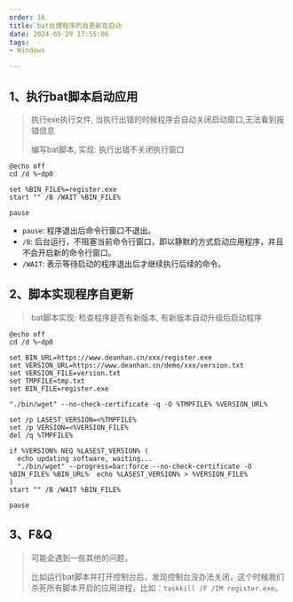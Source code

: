 ```yaml
---
order: 16
title: bat处理程序的自更新及启动
date: 2024-05-29 17:55:06
tags:
- Windows

---
```

## 1、执行bat脚本启动应用

> 执行exe执行文件, 当执行出错的时候程序会自动关闭启动窗口,无法看到报错信息
>
> 编写bat脚本, 实现: 执行出错不关闭执行窗口

```shell script
@echo off
cd /d %~dp0

set %BIN_FILE%=register.exe
start "" /B /WAIT %BIN_FILE%

pause
```

- `pause`: 程序退出后命令行窗口不退出。
- `/B`: 后台运行，不阻塞当前命令行窗口，即以静默的方式启动应用程序，并且不会开启新的命令行窗口。
- `/WAIT`: 表示等待启动的程序退出后才继续执行后续的命令。

## 2、脚本实现程序自更新

> bat脚本实现: 检查程序是否有新版本, 有新版本自动升级后启动程序

```shell script
@echo off
cd /d %~dp0

set BIN_URL=https://www.deanhan.cn/xxx/register.exe
set VERSION_URL=https://www.deanhan.cn/demo/xxx/version.txt
set VERSION_FILE=version.txt
set TMPFILE=tmp.txt
set BIN_FILE=register.exe

"./bin/wget" --no-check-certificate -q -O %TMPFILE% %VERSION_URL%

set /p LASEST_VERSION=<%TMPFILE%
set /p VERSION=<%VERSION_FILE%
del /q %TMPFILE%

if %VERSION% NEQ %LASEST_VERSION% (
  echo updating software, waiting...
  "./bin/wget" --progress=bar:force --no-check-certificate -O %BIN_FILE% %BIN_URL%  echo %LASEST_VERSION% > %VERSION_FILE%
)
start "" /B /WAIT %BIN_FILE%

pause
```

## 3、F&Q

> 可能会遇到一些其他的问题，
>
> 比如运行bat脚本并打开控制台后，发现控制台没办法关闭，这个时候我们杀死所有脚本开启的应用进程，比如：`taskkill /F /IM register.exe`。
